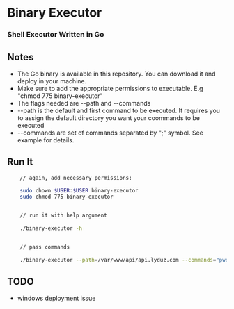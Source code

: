# Binary Executor
### Shell Executor Written in Go

## Notes
- The Go binary is available in this repository. You can download it and deploy in your machine.
- Make sure to add the appropriate permissions to executable. E.g "chmod 775 binary-executor"
- The flags needed are --path and --commands
- --path is the default and first command to be executed. It requires you to assign the default directory you want your coommands to be executed
- --commands are set of commands separated by ";" symbol. See example for details.

## Run It
```sh
    // again, add necessary permissions:

    sudo chown $USER:$USER binary-executor
    sudo chmod 775 binary-executor


    // run it with help argument
    
    ./binary-executor -h


    // pass commands
    
    ./binary-executor --path=/var/www/api/api.lyduz.com --commands="pwd; whoami; cd /var/www; uptime"

```

## TODO
- windows deployment issue

